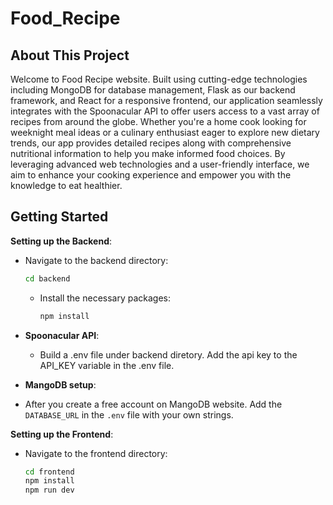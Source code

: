 # Food_Recipe
## About This Project
Welcome to Food Recipe website. Built using cutting-edge technologies including MongoDB for database management, Flask as our backend framework, and React for a responsive frontend, our application seamlessly integrates with the Spoonacular API to offer users access to a vast array of recipes from around the globe. Whether you're a home cook looking for weeknight meal ideas or a culinary enthusiast eager to explore new dietary trends, our app provides detailed recipes along with comprehensive nutritional information to help you make informed food choices. By leveraging advanced web technologies and a user-friendly interface, we aim to enhance your cooking experience and empower you with the knowledge to eat healthier.
## Getting Started
**Setting up the Backend**:
 - Navigate to the backend directory:
     ```bash
     cd backend
     ```

   - Install the necessary packages:
     ```bash
     npm install
     ```
- **Spoonacular API**:
  - Build a .env file under backend diretory. Add the api key to the API_KEY variable in the .env file.
 
- **MangoDB setup**:
-  After you create a free account on MangoDB website. Add the `DATABASE_URL` in the `.env` file with your own strings.

**Setting up the Frontend**:
-  Navigate to the frontend directory:
     ```bash
     cd frontend
     npm install
     npm run dev
     ```
     
